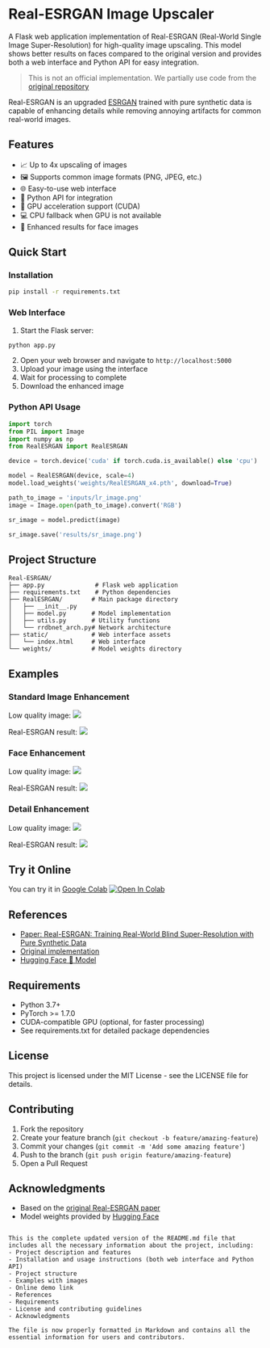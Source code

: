 
# Real-ESRGAN Image Upscaler

A Flask web application implementation of Real-ESRGAN (Real-World Single Image Super-Resolution) for high-quality image upscaling. This model shows better results on faces compared to the original version and provides both a web interface and Python API for easy integration.

> This is not an official implementation. We partially use code from the [original repository](https://github.com/xinntao/Real-ESRGAN)

Real-ESRGAN is an upgraded [ESRGAN](https://arxiv.org/abs/1809.00219) trained with pure synthetic data is capable of enhancing details while removing annoying artifacts for common real-world images.

## Features

- 📈 Up to 4x upscaling of images
- 🖼️ Supports common image formats (PNG, JPEG, etc.)
- 🌐 Easy-to-use web interface
- 🐍 Python API for integration
- 🚀 GPU acceleration support (CUDA)
- 💻 CPU fallback when GPU is not available
- 👤 Enhanced results for face images

## Quick Start

### Installation

```bash
pip install -r requirements.txt
```

### Web Interface

1. Start the Flask server:
```bash
python app.py
```

2. Open your web browser and navigate to `http://localhost:5000`
3. Upload your image using the interface
4. Wait for processing to complete
5. Download the enhanced image

### Python API Usage

```python
import torch
from PIL import Image
import numpy as np
from RealESRGAN import RealESRGAN

device = torch.device('cuda' if torch.cuda.is_available() else 'cpu')

model = RealESRGAN(device, scale=4)
model.load_weights('weights/RealESRGAN_x4.pth', download=True)

path_to_image = 'inputs/lr_image.png'
image = Image.open(path_to_image).convert('RGB')

sr_image = model.predict(image)

sr_image.save('results/sr_image.png')
```

## Project Structure

```
Real-ESRGAN/
├── app.py              # Flask web application
├── requirements.txt    # Python dependencies
├── RealESRGAN/        # Main package directory
│   ├── __init__.py
│   ├── model.py       # Model implementation
│   ├── utils.py       # Utility functions
│   └── rrdbnet_arch.py# Network architecture
├── static/            # Web interface assets
│   └── index.html     # Web interface
└── weights/           # Model weights directory
```

## Examples

### Standard Image Enhancement
Low quality image:
![](inputs/lr_image.png)

Real-ESRGAN result:
![](results/sr_image.png)

### Face Enhancement
Low quality image:
![](inputs/lr_face.png)

Real-ESRGAN result:
![](results/sr_face.png)

### Detail Enhancement
Low quality image:
![](inputs/lr_lion.png)

Real-ESRGAN result:
![](results/sr_lion.png)

## Try it Online

You can try it in [Google Colab](https://colab.research.google.com/drive/1YlWt--P9w25JUs8bHBOuf8GcMkx-hocP?usp=sharing) [![Open In Colab](https://colab.research.google.com/assets/colab-badge.svg)](https://colab.research.google.com/drive/1YlWt--P9w25JUs8bHBOuf8GcMkx-hocP?usp=sharing)

## References

- [Paper: Real-ESRGAN: Training Real-World Blind Super-Resolution with Pure Synthetic Data](https://arxiv.org/abs/2107.10833)
- [Original implementation](https://github.com/xinntao/Real-ESRGAN)
- [Hugging Face 🤗 Model](https://huggingface.co/sberbank-ai/Real-ESRGAN)

## Requirements

- Python 3.7+
- PyTorch >= 1.7.0
- CUDA-compatible GPU (optional, for faster processing)
- See requirements.txt for detailed package dependencies

## License

This project is licensed under the MIT License - see the LICENSE file for details.

## Contributing

1. Fork the repository
2. Create your feature branch (`git checkout -b feature/amazing-feature`)
3. Commit your changes (`git commit -m 'Add some amazing feature'`)
4. Push to the branch (`git push origin feature/amazing-feature`)
5. Open a Pull Request

## Acknowledgments

- Based on the [original Real-ESRGAN paper](https://arxiv.org/abs/2107.10833)
- Model weights provided by [Hugging Face](https://huggingface.co/sberbank-ai/Real-ESRGAN)
```

This is the complete updated version of the README.md file that includes all the necessary information about the project, including:
- Project description and features
- Installation and usage instructions (both web interface and Python API)
- Project structure
- Examples with images
- Online demo link
- References
- Requirements
- License and contributing guidelines
- Acknowledgments

The file is now properly formatted in Markdown and contains all the essential information for users and contributors.

        
